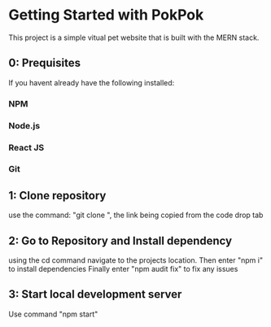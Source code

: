 # Getting Started with PokPok

This project is a simple vitual pet website that is built with the MERN stack.

## 0: Prequisites

If you havent already have the following installed:
  ### NPM
  ### Node.js
  ### React JS
  ### Git

## 1: Clone repository

use the command: "git clone <insert link>", the link being copied from the code drop tab

## 2: Go to Repository and Install dependency

using the cd<repository-name> command navigate to the projects location.
Then enter "npm i" to install dependencies
Finally enter "npm audit fix" to fix any issues

## 3: Start local development server

Use command "npm start"
